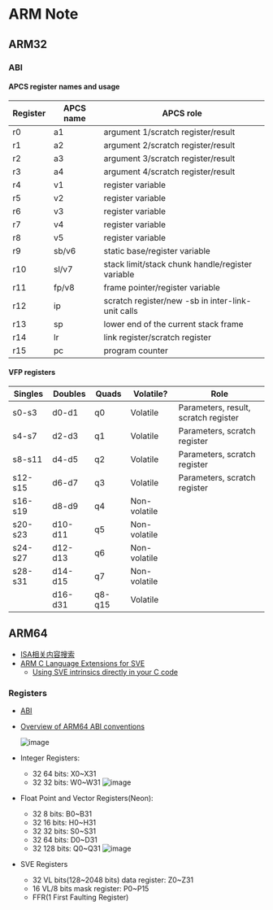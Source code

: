 # ARM Note

## ARM32

### ABI

#### APCS register names and usage

|Register|APCS name|APCS role                                        |
|--------|---------|-------------------------------------------------|
|r0      |a1       |argument 1/scratch register/result               |
|r1      |a2       |argument 2/scratch register/result               |
|r2      |a3       |argument 3/scratch register/result               |
|r3      |a4       |argument 4/scratch register/result               |
|r4      |v1       |register variable                                |
|r5      |v2       |register variable                                |
|r6      |v3       |register variable                                |
|r7      |v4       |register variable                                |
|r8      |v5       |register variable                                |
|r9      |sb/v6    |static base/register variable                    |
|r10     |sl/v7    |stack limit/stack chunk handle/register variable |
|r11     |fp/v8    |frame pointer/register variable                  |
|r12     |ip       |scratch register/new -sb in inter-link-unit calls|
|r13     |sp       |lower end of the current stack frame             |
|r14     |lr       |link register/scratch register                   |
|r15     |pc       |program counter                                  |


#### VFP registers

|Singles|Doubles|Quads   |Volatile?   |Role                                |
|-------|-------|--------|------------|------------------------------------|
|s0-s3  |d0-d1  |q0      |Volatile    |Parameters, result, scratch register|
|s4-s7  |d2-d3  |q1      |Volatile    |Parameters, scratch register        |
|s8-s11 |d4-d5  |q2      |Volatile    |Parameters, scratch register        |
|s12-s15|d6-d7  |q3      |Volatile    |Parameters, scratch register        |
|s16-s19|d8-d9  |q4      |Non-volatile|                                    |
|s20-s23|d10-d11|q5      |Non-volatile|                                    |
|s24-s27|d12-d13|q6      |Non-volatile|                                    |
|s28-s31|d14-d15|q7      |Non-volatile|                                    |
|       |d16-d31|q8-q15  |Volatile    |                                    |

## ARM64

- [ISA相关内容搜索](https://developer.arm.com/search)
- [ARM C Language Extensions for SVE](https://developer.arm.com/documentation/100987/0000/)
  - [Using SVE intrinsics directly in your C code](https://developer.arm.com/documentation/100891/0612/coding-considerations/using-sve-intrinsics-directly-in-your-c-code)

### Registers

- [ABI](https://github.com/ARM-software/abi-aa/blob/main/aapcs64/aapcs64.rst#machine-registers)
- [Overview of ARM64 ABI conventions](https://docs.microsoft.com/en-us/cpp/build/arm64-windows-abi-conventions)
  
  ![image](https://user-images.githubusercontent.com/13173904/170613093-0b10a7d4-c090-4e21-840d-e0a7bf1b41df.png)
- Integer Registers:
  - 32 64 bits: X0~X31
  - 32 32 bits: W0~W31
  ![image](https://user-images.githubusercontent.com/13173904/148150417-ec96a2d0-39d0-4931-9583-550a2726a8e3.png)
- Float Point and Vector Registers(Neon):
  - 32 8 bits: B0~B31
  - 32 16 bits: H0~H31
  - 32 32 bits: S0~S31
  - 32 64 bits: D0~D31
  - 32 128 bits: Q0~Q31
  ![image](https://user-images.githubusercontent.com/13173904/148150466-69f0c81a-a939-4d7f-a0c7-7f51a4013488.png)
- SVE Registers
  - 32 VL bits(128\~2048 bits) data register: Z0\~Z31 
  - 16 VL/8 bits mask register: P0~P15
  - FFR(1 First Faulting Register)
